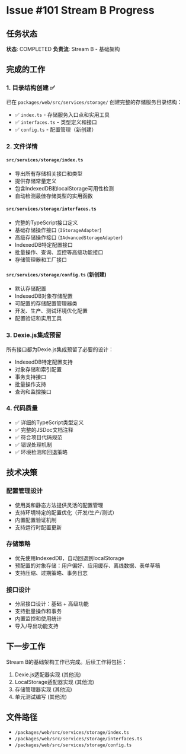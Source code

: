 # Issue #101 Stream B Progress

## 任务状态
**状态**: COMPLETED
**负责流**: Stream B - 基础架构

## 完成的工作

### 1. 目录结构创建 ✅
已在 `packages/web/src/services/storage/` 创建完整的存储服务目录结构：

- ✅ `index.ts` - 存储服务入口点和实用工具
- ✅ `interfaces.ts` - 类型定义和接口
- ✅ `config.ts` - 配置管理（新创建）

### 2. 文件详情

#### `src/services/storage/index.ts`
- 导出所有存储相关接口和类型
- 提供存储常量定义
- 包含IndexedDB和localStorage可用性检测
- 自动检测最佳存储类型的实用函数

#### `src/services/storage/interfaces.ts` 
- 完整的TypeScript接口定义
- 基础存储操作接口 (`IStorageAdapter`)
- 高级存储操作接口 (`IAdvancedStorageAdapter`)
- IndexedDB特定配置接口
- 批量操作、查询、监控等高级功能接口
- 存储管理器和工厂接口

#### `src/services/storage/config.ts` (新创建)
- 默认存储配置
- IndexedDB对象存储配置
- 可配置的存储配置管理器类
- 开发、生产、测试环境优化配置
- 配置验证和实用工具

### 3. Dexie.js集成预留
所有接口都为Dexie.js集成预留了必要的设计：
- IndexedDB特定配置支持
- 对象存储和索引配置
- 事务支持接口
- 批量操作支持
- 查询和监控接口

### 4. 代码质量
- ✅ 详细的TypeScript类型定义
- ✅ 完整的JSDoc文档注释
- ✅ 符合项目代码规范
- ✅ 错误处理机制
- ✅ 环境检测和回退策略

## 技术决策

### 配置管理设计
- 使用类和静态方法提供灵活的配置管理
- 支持环境特定的配置优化（开发/生产/测试）
- 内置配置验证机制
- 支持运行时配置更新

### 存储策略
- 优先使用IndexedDB，自动回退到localStorage
- 预配置的对象存储：用户偏好、应用缓存、离线数据、表单草稿
- 支持压缩、过期策略、事务日志

### 接口设计
- 分层接口设计：基础 + 高级功能
- 支持批量操作和事务
- 内置监控和使用统计
- 导入/导出功能支持

## 下一步工作
Stream B的基础架构工作已完成。后续工作将包括：
1. Dexie.js适配器实现 (其他流)
2. LocalStorage适配器实现 (其他流) 
3. 存储管理器实现 (其他流)
4. 单元测试编写 (其他流)

## 文件路径
- `/packages/web/src/services/storage/index.ts`
- `/packages/web/src/services/storage/interfaces.ts` 
- `/packages/web/src/services/storage/config.ts`
